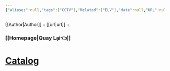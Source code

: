 ```yaml
---
{"aliases":null,"tags":["CCTV"],"Related":["ELV"],"date":null,"URL":null,"Author":null,"dg-publish":true,"permalink":"/Electric Engineer/Hệ thống CCTV/","dgPassFrontmatter":true,"noteIcon":"2","created":"2023-12-26T16:30:34.586+07:00","updated":"2023-12-26T16:31:40.505+07:00"}
---
```


 [[Author\|Author]] ::
[[url\|url]] ::  

### [[Homepage\|Quay Lại👈]]

# [Catalog](https://onedrive.live.com/?id=5789757131C7DAFA%21107294&cid=5789757131C7DAFA)